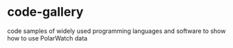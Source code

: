 # code-gallery
code samples of widely used programming languages and software to show how to use PolarWatch data
